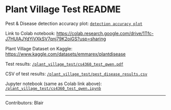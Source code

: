# Plant Village Test README

Pest & Disease detection accuracy plot: [`detection accuracy plot`](/detection_accuracy_plot.png)

Link to Colab notebook: https://colab.research.google.com/drive/1Tfc-J7HUIAJYdYiVXkSV7qnj79K2oiGS?usp=sharing

Plant Village Dataset on Kaggle: https://www.kaggle.com/datasets/emmarex/plantdisease

Test results: [`/plant_village_test/cs4360_test_qwen.pdf`](/cs4360_test_qwen.pdf)

CSV of test results: [`/plant_village_test/pest_disease_results.csv`](/pest_disease_results.csv)

Jupyter notebook (same as Colab link above): [`/plant_village_test/cs4360_test_qwen.ipynb`](/cs4360_test_qwen.ipynb)

--- 

Contributors: Blair
